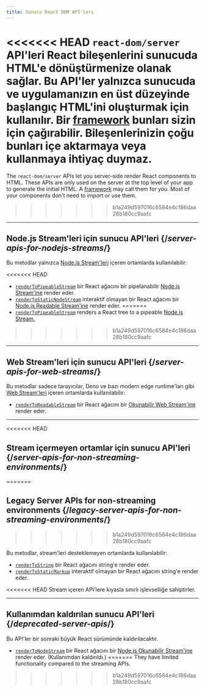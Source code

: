 ```yaml
---
title: Sunucu React DOM API'leri
---
```


<Intro>

<<<<<<< HEAD
`react-dom/server` API'leri React bileşenlerini sunucuda HTML'e dönüştürmenize olanak sağlar. Bu API'ler yalnızca sunucuda ve uygulamanızın en üst düzeyinde başlangıç HTML'ini oluşturmak için kullanılır. Bir [framework](/learn/start-a-new-react-project#production-grade-react-frameworks) bunları sizin için çağırabilir. Bileşenlerinizin çoğu bunları içe aktarmaya veya kullanmaya ihtiyaç duymaz.
=======
The `react-dom/server` APIs let you server-side render React components to HTML. These APIs are only used on the server at the top level of your app to generate the initial HTML. A [framework](/learn/start-a-new-react-project#production-grade-react-frameworks) may call them for you. Most of your components don't need to import or use them.
>>>>>>> b1a249d597016c6584e4c186daa28b180cc9aafc

</Intro>

---

## Node.js Stream'leri için sunucu API'leri {/*server-apis-for-nodejs-streams*/}

Bu metodlar yalnızca [Node.js Stream'leri](https://nodejs.org/api/stream.html) içeren ortamlarda kullanılabilir:

<<<<<<< HEAD
* [`renderToPipeableStream`](/reference/react-dom/server/renderToPipeableStream) bir React ağacını bir pipelanabilir [Node.js Stream'ine](https://nodejs.org/api/stream.html) render eder.
* [`renderToStaticNodeStream`](/reference/react-dom/server/renderToStaticNodeStream) interaktif olmayan bir React ağacını bir [Node.js Readable Stream'ine](https://nodejs.org/api/stream.html#readable-streams) render eder.
=======
* [`renderToPipeableStream`](/reference/react-dom/server/renderToPipeableStream) renders a React tree to a pipeable [Node.js Stream.](https://nodejs.org/api/stream.html)
>>>>>>> b1a249d597016c6584e4c186daa28b180cc9aafc

---

## Web Stream'leri için sunucu API'leri {/*server-apis-for-web-streams*/}

Bu metodlar sadece tarayıcılar, Deno ve bazı modern edge runtime'ları gibi [Web Stream'leri](https://developer.mozilla.org/en-US/docs/Web/API/Streams_API) içeren ortamlarda kullanılabilir:

* [`renderToReadableStream`](/reference/react-dom/server/renderToReadableStream) bir React ağacını bir [Okunabilir Web Stream'ine](https://developer.mozilla.org/en-US/docs/Web/API/ReadableStream) render eder.

---

<<<<<<< HEAD
## Stream içermeyen ortamlar için sunucu API'leri {/*server-apis-for-non-streaming-environments*/}
=======
## Legacy Server APIs for non-streaming environments {/*legacy-server-apis-for-non-streaming-environments*/}
>>>>>>> b1a249d597016c6584e4c186daa28b180cc9aafc

Bu metodlar, stream'leri desteklemeyen ortamlarda kullanılabilir:

* [`renderToString`](/reference/react-dom/server/renderToString) bir React ağacını string'e render eder.
* [`renderToStaticMarkup`](/reference/react-dom/server/renderToStaticMarkup) interaktif olmayan bir React ağacını string'e render eder.

<<<<<<< HEAD
Stream içeren API'lere kıyasla sınırlı işlevselliğe sahiptirler.

---

## Kullanımdan kaldırılan sunucu API'leri {/*deprecated-server-apis*/}

<Deprecated>

Bu API'ler bir sonraki büyük React sürümünde kaldırılacaktır.

</Deprecated>

* [`renderToNodeStream`](/reference/react-dom/server/renderToNodeStream) bir React ağacını bir [Node.js Okunabilir Stream'ine](https://nodejs.org/api/stream.html#readable-streams) render eder. (Kullanımdan kaldırıldı.)
=======
They have limited functionality compared to the streaming APIs.
>>>>>>> b1a249d597016c6584e4c186daa28b180cc9aafc
